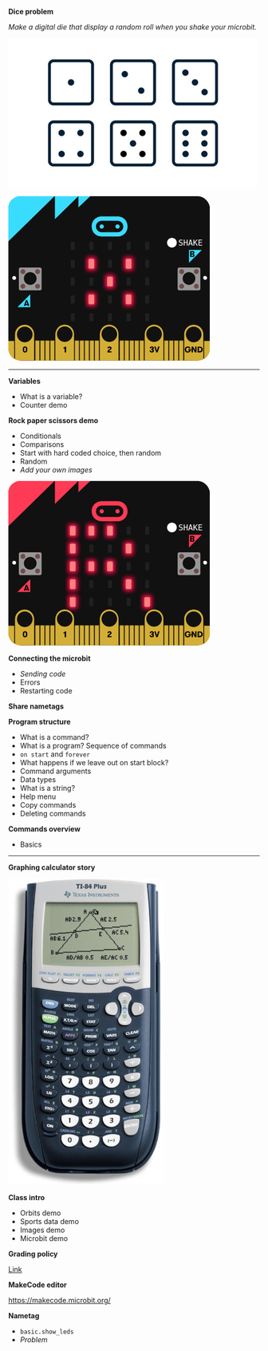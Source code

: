 **Dice problem**

*Make a digital die that display a random roll when you shake your microbit.*

![](dice/faces.jpg)

![](dice/5.png)

---

**Variables**

- What is a variable?
- Counter demo

**Rock paper scissors demo**

- Conditionals
- Comparisons
- Start with hard coded choice, then random
- Random
- *Add your own images*

![](rock-paper-scissors/rps.png)

**Connecting the microbit**

- *Sending code*
- Errors
- Restarting code

**Share nametags**

**Program structure**

- What is a command?
- What is a program? Sequence of commands
- `on start` and `forever`
- What happens if we leave out on start block?
- Command arguments
- Data types
- What is a string?
- Help menu
- Copy commands
- Deleting commands

**Commands overview**

- Basics

---

**Graphing calculator story**
  
![](nametag/calculator.jpg)

**Class intro**

- Orbits demo
- Sports data demo
- Images demo
- Microbit demo

**Grading policy**

[Link](../shared/grading.md)

**MakeCode editor**

https://makecode.microbit.org/

**Nametag**

- `basic.show_leds`
- *Problem*
